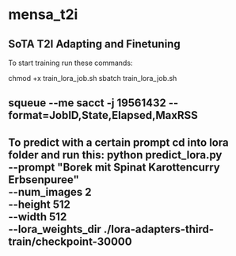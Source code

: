# mensa_t2i
SoTA T2I Adapting and Finetuning
--------------------------------------------------------------------------------------------------------------------
To start training run these commands:

chmod +x train_lora_job.sh
sbatch train_lora_job.sh


squeue --me
sacct -j 19561432 --format=JobID,State,Elapsed,MaxRSS
--------------------------------------------------------------------------------------------------------------------
To predict with a certain prompt cd into lora folder and run this:
python predict_lora.py \
  --prompt "Borek mit Spinat Karottencurry Erbsenpuree" \
  --num_images 2 \
  --height 512 \
  --width 512 \
  --lora_weights_dir ./lora-adapters-third-train/checkpoint-30000
--------------------------------------------------------------------------------------------------------------------
